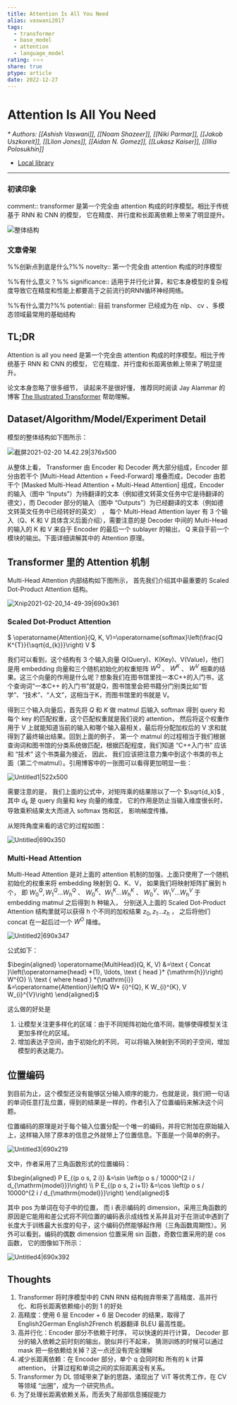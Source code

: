 ```yaml
---
title: Attention Is All You Need
alias: vaswani2017
tags:
  - transformer
  - base_model
  - attention
  - language_model
rating: ⭐⭐⭐
share: true
ptype: article
date: 2022-12-27
---
```



# Attention Is All You Need
<cite>* Authors: [[Ashish Vaswani]], [[Noam Shazeer]], [[Niki Parmar]], [[Jakob Uszkoreit]], [[Llion Jones]], [[Aidan N. Gomez]], [[Lukasz Kaiser]], [[Illia Polosukhin]]</cite>


* [Local library](zotero://select/items/1_XDBAYABD)

***

### 初读印象

comment:: transformer 是第一个完全由 attention 构成的时序模型。相比于传统基于 RNN 和 CNN 的模型， 它在精度、并行度和长距离依赖上带来了明显提升。

![整体结构](https://markdown-imagebed.oss-cn-beijing.aliyuncs.com/imgs/20210507133555.png) 

### 文章骨架
%%创新点到底是什么?%%
novelty:: 第一个完全由 attention 构成的时序模型

%%有什么意义？%%
significance:: 适用于并行化计算，和它本身模型的复杂程度导致它在精度和性能上都要高于之前流行的RNN循环神经网络。

%%有什么潜力?%% 
potential:: 目前 transformer 已经成为在 nlp、 cv 、多模态领域最常用的基础结构

## TL;DR
Attention is all you need 是第一个完全由 attention 构成的时序模型。相比于传统基于 RNN 和 CNN 的模型， 它在精度、并行度和长距离依赖上带来了明显提升。

论文本身忽略了很多细节， 读起来不是很好懂， 推荐同时阅读 Jay Alammar 的博客 [The Illustrated Transformer](%5B%3Chttp://jalammar.github.io/illustrated-transformer/%3E%5D(%3Chttp://jalammar.github.io/illustrated-transformer/%3E)) 帮助理解。

## Dataset/Algorithm/Model/Experiment Detail
模型的整体结构如下图所示：

![截屏2021-02-20 14.42.29|376x500](https://markdown-imagebed.oss-cn-beijing.aliyuncs.com/imgs/20210507133555.png) 

从整体上看， Transformer 由 Encoder 和 Decoder 两大部分组成，Encoder 部分由若干个 [Multi-Head Attention + Feed-Forward] 堆叠而成，Decoder 由若干个 [Masked Multi-Head Attention + Multi-Head Attention] 组成，Encoder 的输入（图中 “Inputs”）为待翻译的文本（例如德文转英文任务中它是待翻译的德文），而 Decoder 部分的输入（图中 “Outputs”）为已经翻译的文本（例如德文转英文任务中已经转好的英文） ， 每个 Multi-Head Attention layer 有 3 个输入（Q、K 和 V 具体含义后面介绍），需要注意的是 Decoder 中间的 Multi-Head 的输入的 K 和 V 来自于 Encoder 的最后一个 sublayer 的输出， Q 来自于前一个模块的输出。下面详细讲解其中的 Attention 原理。

## Transformer 里的 Attention 机制

Multi-Head Attention 内部结构如下图所示， 首先我们介绍其中最重要的 Scaled Dot-Product Attention 结构。

![Xnip2021-02-20_14-49-39|690x361](https://markdown-imagebed.oss-cn-beijing.aliyuncs.com/imgs/20210507133646.png) 

### Scaled Dot-Product Attention

$ \operatorname{Attention}(Q, K, V)=\operatorname{softmax}\left(\frac{Q K^{T}}{\sqrt{d_{k}}}\right) V $

我们可以看到，这个结构有 3 个输入向量 Q(Query)、K(Key)、V(Value)，他们是用 embedding 向量和三个随机初始化的权重矩阵 $W^Q$ 、 $W^K$ 、 $W^V$ 相乘的结果。这三个向量的作用是什么呢？想象我们在图书馆里找一本C++的入门书，这个查询词“一本C++ 的入门书”就是Q，图书馆里会把书籍分门别类比如“哲学”、“技术”、“人文”，这相当于K，而图书馆里的书就是 V。

得到三个输入向量后，首先将 $Q$ 和 $K$ 做 matmul 后输入 softmax 得到 query 和每个 key 的匹配权重，这个匹配权重就是我们说的 attention， 然后将这个权重作用于 V 上就能知道当前的输入和哪个输入最相关，最后将分配加权后的 V 求和就得到了最终输出结果。回到上面的例子， 第一个 matmul 的过程相当于我们根据查询词和图书馆的分类系统做匹配，根据匹配程度，我们知道 “C++入门书” 应该和 “技术” 这个书类最为接近， 因此， 我们应该把注意力集中到这个书类的书上面（第二个matmul）。引用博客中的一张图可以看得更加明显一些：

![Untitled1|522x500](https://markdown-imagebed.oss-cn-beijing.aliyuncs.com/imgs/20210507133713.png) 

需要注意的是， 我们上面的公式中，对矩阵乘的结果除以了一个 $\sqrt{d_k}$ , 其中 $d_k$ 是 query 向量和 key 向量的维度， 它的作用是防止当输入维度很长时，导致乘积结果太大而进入 softmax 饱和区， 影响梯度传播。

从矩阵角度来看的话它的过程如图：

![Untitled|690x350](https://markdown-imagebed.oss-cn-beijing.aliyuncs.com/imgs/20210507133831.png) 

### Multi-Head Attention

Multi-Head Attention 是对上面的 attention 机制的加强，上面只使用了一个随机初始化的权重来将 embedding 映射到 Q、K、V， 如果我们将映射矩阵扩展到 h 个， 即 $W_0^Q, W_1^Q ... W_h^Q$ 、 $W_0^K、W_1^K...W_h^K$ 、 $W_0^V、 W_1^V ... W_h^V$ 于 embedding matmul 之后得到 h 种输入， 分别送入上面的 Scaled Dot-Product Attention 结构里就可以获得 h 个不同的加权结果 $z_0,z_1...z_h$ ， 之后将他们concat 在一起后过一个 $W^O$ 降维。

![Untitled2|690x347](https://markdown-imagebed.oss-cn-beijing.aliyuncs.com/imgs/20210507133850.png) 

公式如下：

$\begin{aligned} \operatorname{MultiHead}(Q, K, V) &=\text { Concat }\left(\operatorname{head} *{1}, \ldots, \text { head }* {\mathrm{h}}\right) W^{O} \\ \text { where head } *{\mathrm{i}} &=\operatorname{Attention}\left(Q W* {i}^{Q}, K W_{i}^{K}, V W_{i}^{V}\right) \end{aligned}$

这么做的好处是

1. 让模型关注更多样化的区域：由于不同矩阵初始化值不同，能够使得模型关注更加多样化的区域。
2. 增加表达子空间，由于初始化的不同， 可以将输入映射到不同的子空间，增加模型的表达能力。

## 位置编码

到目前为止，这个模型还没有能够区分输入顺序的能力，也就是说，我们把一句话的单词任意打乱位置，得到的结果是一样的，作者引入了位置编码来解决这个问题。

位置编码的原理是对于每个输入位置分配一个唯一的编码，并将它附加在原始输入上，这样输入除了原本的信息之外就带上了位置信息。下面是一个简单的例子。

![Untitled3|690x219](https://markdown-imagebed.oss-cn-beijing.aliyuncs.com/imgs/20210507133907.png) 

文中，作者采用了三角函数形式的位置编码：

$\begin{aligned} P E_{(p o s, 2 i)} &=\sin \left(p o s / 10000^{2 i / d_{\mathrm{model}}}\right) \\ P E_{(p o s, 2 i+1)} &=\cos \left(p o s / 10000^{2 i / d_{\mathrm{model}}}\right) \end{aligned}$

其中 pos 为单词在句子中的位置， 而 i 表示编码的 dimension，采用三角函数的原因是它能用和差公式将不同位置的编码表示成线性关系并且对于在测试中遇到了长度大于训练最大长度的句子，这个编码仍然能够起作用（三角函数周期性）。另外可以看到，编码的偶数 dimension 位置采用 sin 函数，奇数位置采用的是 cos 函数， 它的图像如下所示：

![Untitled4|690x392](https://markdown-imagebed.oss-cn-beijing.aliyuncs.com/imgs/20210507133925.png) 

## Thoughts
1. Transformer 将时序模型中的 CNN RNN 结构抛弃带来了高精度、高并行化、和将长距离依赖缩小的到 1 的好处
  1. 高精度：使用 6 层 Encoder + 6 层 Decoder 的结果，取得了 English2German English2French 机器翻译 BLEU 最高性能。
  2. 高并行化：Encoder 部分不依赖于时序， 可以快速的并行计算， Decoder 部分的输入依赖之前时刻的输出，貌似并行不起来， 猜测训练的时候可以通过 mask 把一些依赖给关掉？这一点还没有完全理解
  3. 减少长距离依赖：在 Encoder 部分，单个 q 会同时和 所有的 k 计算 attention， 计算过程和单词之间的实际距离没有关系。
2. Transformer 为 DL 领域带来了新的思路，涌现出了 ViT 等优秀工作，在 CV 等领域 “出圈”，成为一个研究热点。
3. 为了处理长距离依赖关系，而丢失了局部信息捕捉能力 



